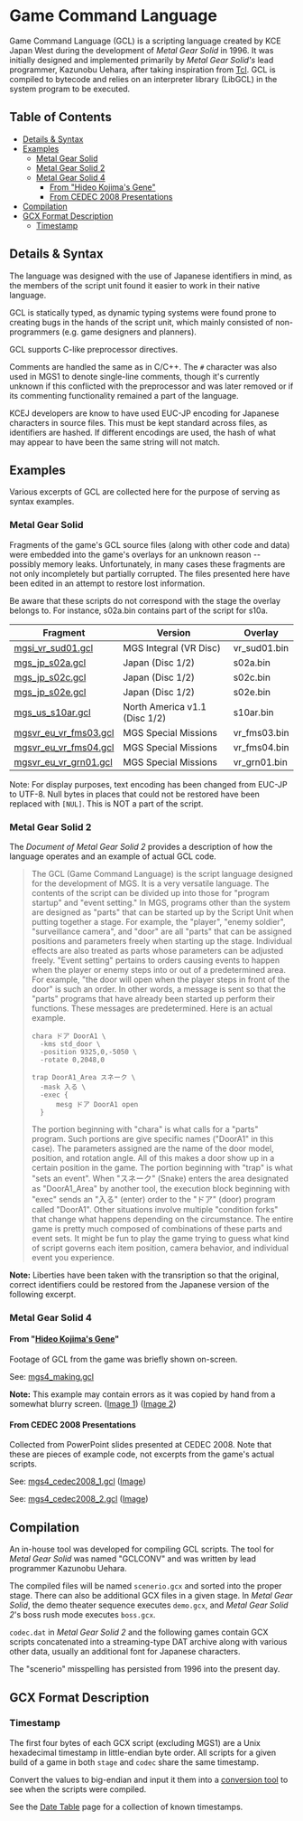 # Game Command Language

Game Command Language (GCL) is a scripting language created by KCE Japan West during the development of *Metal Gear Solid* in 1996. It was initially designed and implemented primarily by *Metal Gear Solid's* lead programmer, Kazunobu Uehara, after taking inspiration from [Tcl](https://en.wikipedia.org/wiki/Tcl). GCL is compiled to bytecode and relies on an interpreter library (LibGCL) in the system program to be executed.

## Table of Contents

- [Details & Syntax](#details--syntax)
- [Examples](#examples)
  - [Metal Gear Solid](#metal-gear-solid)
  - [Metal Gear Solid 2](#metal-gear-solid-2)
  - [Metal Gear Solid 4](#metal-gear-solid-4)
    - [From "Hideo Kojima's Gene"](#from-hideo-kojimas-gene)
    - [From CEDEC 2008 Presentations](#from-cedec-2008-presentations)
- [Compilation](#compilation)
- [GCX Format Description](#gcx-format-description)
  - [Timestamp](#timestamp)

## Details & Syntax

The language was designed with the use of Japanese identifiers in mind, as the members of the script unit found it easier to work in their native language.

GCL is statically typed, as dynamic typing systems were found prone to creating bugs in the hands of the script unit, which mainly consisted of non-programmers (e.g. game designers and planners).

GCL supports C-like preprocessor directives.

Comments are handled the same as in C/C++. The ``#`` character was also used in MGS1 to denote single-line comments, though it's currently unknown if this conflicted with the preprocessor and was later removed or if its commenting functionality remained a part of the language.

KCEJ developers are know to have used EUC-JP encoding for Japanese characters in source files. This must be kept standard across files, as identifiers are hashed. If different encodings are used, the hash of what may appear to have been the same string will not match.

## Examples

Various excerpts of GCL are collected here for the purpose of serving as syntax examples.

### Metal Gear Solid

Fragments of the game's GCL source files (along with other code and data) were embedded into the game's overlays for an unknown reason -- possibly memory leaks. Unfortunately, in many cases these fragments are not only incompletely but partially corrupted. The files presented here have been edited in an attempt to restore lost information.

Be aware that these scripts do not correspond with the stage the overlay belongs to. For instance, s02a.bin contains part of the script for s10a.

| Fragment | Version | Overlay |
| ----- | ----- | ----- |
| [mgsi_vr_sud01.gcl](Examples/mgsi_vr_sud01.gcl) | MGS Integral (VR Disc) | vr_sud01.bin |
| [mgs_jp_s02a.gcl](Examples/mgs_jp_s02a.gcl) | Japan (Disc 1/2) | s02a.bin |
| [mgs_jp_s02c.gcl](Examples/mgs_jp_s02c.gcl) | Japan (Disc 1/2) | s02c.bin |
| [mgs_jp_s02e.gcl](Examples/mgs_jp_s02e.gcl) | Japan (Disc 1/2) | s02e.bin |
| [mgs_us_s10ar.gcl](Examples/mgs_us_s10ar.gcl) | North America v1.1 (Disc 1/2) | s10ar.bin |
| [mgsvr_eu_vr_fms03.gcl](Examples/mgsvr_eu_vr_fms03.gcl) | MGS Special Missions | vr_fms03.bin |
| [mgsvr_eu_vr_fms04.gcl](Examples/mgsvr_eu_vr_fms04.gcl) | MGS Special Missions | vr_fms04.bin |
| [mgsvr_eu_vr_grn01.gcl](Examples/mgsvr_eu_vr_grn01.gcl) | MGS Special Missions | vr_grn01.bin |

Note: For display purposes, text encoding has been changed from EUC-JP to UTF-8. Null bytes in places that could not be restored have been replaced with ``[NUL]``. This is NOT a part of the script.

### Metal Gear Solid 2

The *Document of Metal Gear Solid 2* provides a description of how the language operates and an example of actual GCL code.

>The GCL (Game Command Language) is the script language designed for the development of MGS. It is a very versatile language. The contents of the script can be divided up into those for "program startup" and "event setting."
>In MGS, programs other than the system are designed as "parts" that can be started up by the Script Unit when putting together a stage. For example, the "player", "enemy soldier", "surveillance camera", and "door" are all "parts" that can be assigned positions and parameters freely when starting up the stage.
>Individual effects are also treated as parts whose parameters can be adjusted freely.
>"Event setting" pertains to orders causing events to happen when the player or enemy steps into or out of a predetermined area. For example, "the door will open when the player steps in front of the door" is such an order. In other words, a message is sent so that the "parts" programs that have already been started up perform their functions. These messages are predetermined.
Here is an actual example.
>```
>chara ドア DoorA1 \
>	-kms std_door \
>	-position 9325,0,-5050 \
>	-rotate 0,2048,0
>
>trap DoorA1_Area スネーク \
>	-mask 入る \
>	-exec {
>		mesg ドア DoorA1 open
>	}
>```
>The portion beginning with "chara" is what calls for a "parts" program. Such portions are give specific names ("DoorA1" in this case). The parameters assigned are the name of the door model, position, and rotation angle. All of this makes a door show up in a certain position in the game.
>The portion beginning with "trap" is what "sets an event". When "スネーク" (Snake) enters the area designated as "DoorA1_Area" by another tool, the execution block beginning with "exec" sends an "入る" (enter) order to the "ドア" (door) program called "DoorA1".
>Other situations involve multiple "condition forks" that change what happens depending on the circumstance. The entire game is pretty much composed of combinations of these parts and event sets. It might be fun to play the game trying to guess what kind of script governs each item position, camera behavior, and individual event you experience.

**Note:** Liberties have been taken with the transription so that the original, correct identifiers could be restored from the Japanese version of the following excerpt.

### Metal Gear Solid 4

#### From "[Hideo Kojima's Gene](https://youtu.be/FWykspO8Gyc?t=67)"

Footage of GCL from the game was briefly shown on-screen.

See: [mgs4_making.gcl](Examples/mgs4_making.gcl)

**Note:** This example may contain errors as it was copied by hand from a somewhat blurry screen. ([Image 1](Examples/mgs4_making_a.jpg)) ([Image 2](Examples/mgs4_making_b.jpg))

#### From CEDEC 2008 Presentations

Collected from PowerPoint slides presented at CEDEC 2008. Note that these are pieces of example code, not excerpts from the game's actual scripts.

See: [mgs4_cedec2008_1.gcl](Examples/mgs4_cedec2008_1.gcl) ([Image](Examples/mgs4_cedec2008_1.jpg))

See: [mgs4_cedec2008_2.gcl](Examples/mgs4_cedec2008_2.gcl) ([Image](Examples/mgs4_cedec2008_1.jpg))

## Compilation

An in-house tool was developed for compiling GCL scripts. The tool for *Metal Gear Solid* was named "GCLCONV" and was written by lead programmer Kazunobu Uehara.

The compiled files will be named ``scenerio.gcx`` and sorted into the proper stage. There can also be additional GCX files in a given stage. In *Metal Gear Solid*, the demo theater sequence executes ``demo.gcx``, and *Metal Gear Solid 2*'s boss rush mode executes ``boss.gcx``.

``codec.dat`` in *Metal Gear Solid 2* and the following games contain GCX scripts concatenated into a streaming-type DAT archive along with various other data, usually an additional font for Japanese characters.

The "scenerio" misspelling has persisted from 1996 into the present day.

## GCX Format Description

### Timestamp

The first four bytes of each GCX script (excluding MGS1) are a Unix hexadecimal timestamp in little-endian byte order. All scripts for a given build of a game in both ``stage`` and ``codec`` share the same timestamp.

Convert the values to big-endian and input it them into a [conversion tool](https://www.epochconverter.com/hex) to see when the scripts were compiled.

See the [Date Table](DateTable.md) page for a collection of known timestamps.
